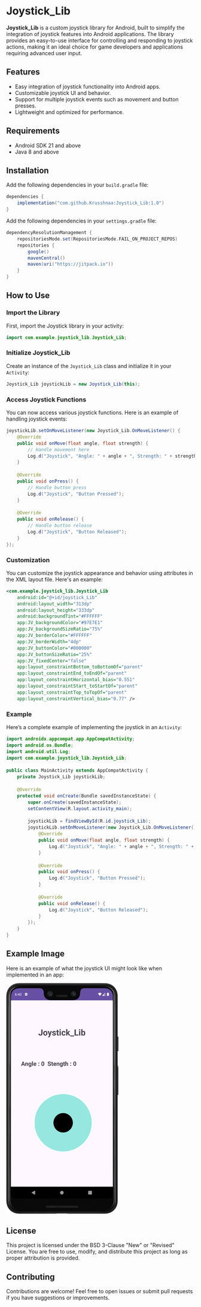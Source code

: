 # Joystick_Lib

**Joystick_Lib** is a custom joystick library for Android, built to simplify the integration of joystick features into Android applications. The library provides an easy-to-use interface for controlling and responding to joystick actions, making it an ideal choice for game developers and applications requiring advanced user input.

## Features

- Easy integration of joystick functionality into Android apps.
- Customizable joystick UI and behavior.
- Support for multiple joystick events such as movement and button presses.
- Lightweight and optimized for performance.

## Requirements

- Android SDK 21 and above
- Java 8 and above

## Installation

Add the following dependencies in your `build.gradle` file:

```gradle
dependencies {
    implementation("com.github.Krusshnaa:Joystick_Lib:1.0")
}
```     
                 
              
Add the following dependencies in your `settings.gradle` file:
            
```gradle
dependencyResolutionManagement {
    repositoriesMode.set(RepositoriesMode.FAIL_ON_PROJECT_REPOS)
    repositories {
        google()
        mavenCentral()
        maven(uri("https://jitpack.io"))
    }
}
```

## How to Use

### Import the Library

First, import the Joystick library in your activity:

```java
import com.example.joystick_lib.Joystick_Lib;
```

### Initialize Joystick_Lib

Create an instance of the `Joystick_Lib` class and initialize it in your `Activity`:

```java
Joystick_Lib joystickLib = new Joystick_Lib(this);
```

### Access Joystick Functions

You can now access various joystick functions. Here is an example of handling joystick events:

```java
joystickLib.setOnMoveListener(new Joystick_Lib.OnMoveListener() {
    @Override
    public void onMove(float angle, float strength) {
        // Handle movement here
        Log.d("Joystick", "Angle: " + angle + ", Strength: " + strength);
    }

    @Override
    public void onPress() {
        // Handle button press
        Log.d("Joystick", "Button Pressed");
    }

    @Override
    public void onRelease() {
        // Handle button release
        Log.d("Joystick", "Button Released");
    }
});
```

### Customization

You can customize the joystick appearance and behavior using attributes in the XML layout file. Here's an example:

```xml
<com.example.joystick_lib.Joystick_Lib
    android:id="@+id/joystick_Lib"
    android:layout_width="313dp"
    android:layout_height="333dp"
    android:backgroundTint="#FFFFFF"
    app:JV_backgroundColor="#97E7E1"
    app:JV_backgroundSizeRatio="75%"
    app:JV_borderColor="#FFFFFF"
    app:JV_borderWidth="4dp"
    app:JV_buttonColor="#000000"
    app:JV_buttonSizeRatio="25%"
    app:JV_fixedCenter="false"
    app:layout_constraintBottom_toBottomOf="parent"
    app:layout_constraintEnd_toEndOf="parent"
    app:layout_constraintHorizontal_bias="0.551"
    app:layout_constraintStart_toStartOf="parent"
    app:layout_constraintTop_toTopOf="parent"
    app:layout_constraintVertical_bias="0.77" />
```

### Example

Here’s a complete example of implementing the joystick in an `Activity`:

```java
import androidx.appcompat.app.AppCompatActivity;
import android.os.Bundle;
import android.util.Log;
import com.example.joystick_lib.Joystick_Lib;

public class MainActivity extends AppCompatActivity {
    private Joystick_Lib joystickLib;

    @Override
    protected void onCreate(Bundle savedInstanceState) {
        super.onCreate(savedInstanceState);
        setContentView(R.layout.activity_main);

        joystickLib = findViewById(R.id.joystick_Lib);
        joystickLib.setOnMoveListener(new Joystick_Lib.OnMoveListener() {
            @Override
            public void onMove(float angle, float strength) {
                Log.d("Joystick", "Angle: " + angle + ", Strength: " + strength);
            }

            @Override
            public void onPress() {
                Log.d("Joystick", "Button Pressed");
            }

            @Override
            public void onRelease() {
                Log.d("Joystick", "Button Released");
            }
        });
    }
}
```

## Example Image

Here is an example of what the joystick UI might look like when implemented in an app:  

  


 <img src="Example.png" alt="Joystick Example" width="300"/>   

## License
This project is licensed under the BSD 3-Clause "New" or "Revised" License. You are free to use, modify, and distribute this project as long as proper attribution is provided.

## Contributing
Contributions are welcome! Feel free to open issues or submit pull requests if you have suggestions or improvements.
